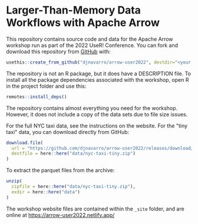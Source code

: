 
# Larger-Than-Memory Data Workflows with Apache Arrow

<!-- badges: start -->
<!-- badges: end -->

This repository contains source code and data for the Apache Arrow workshop run as part of the 2022 UseR! Conference. You can fork and download this repository from [GitHub](https://github.com/) with:

``` r
usethis::create_from_github("djnavarro/arrow-user2022", destdir="<your chosen path>")
```

The repository is not an R package, but it does have a DESCRIPTION file. To install all the package dependencies associated with the workshop, open R in the project folder and use this:

``` r
remotes::install_deps()
```

The repository contains almost everything you need for the workshop. However, it does not include a copy of the data sets due to file size issues. 

For the full NYC taxi data, see the instructions on the website. For the "tiny taxi" data, you can download directly from GitHub:

``` r
download.file(
  url = "https://github.com/djnavarro/arrow-user2022/releases/download/v0.1/nyc-taxi-tiny.zip",
  destfile = here::here("data/nyc-taxi-tiny.zip")
)
```

To extract the parquet files from the archive:

``` r
unzip(
  zipfile = here::here("data/nyc-taxi-tiny.zip"), 
  exdir = here::here("data")
)
```

The workshop website files are contained within the `_site` folder, and are online at https://arrow-user2022.netlify.app/

